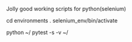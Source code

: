 Jolly good working scripts for python(selenium)







cd environments
. selenium_env/bin/activate

python ~/
pytest -s -v ~/

